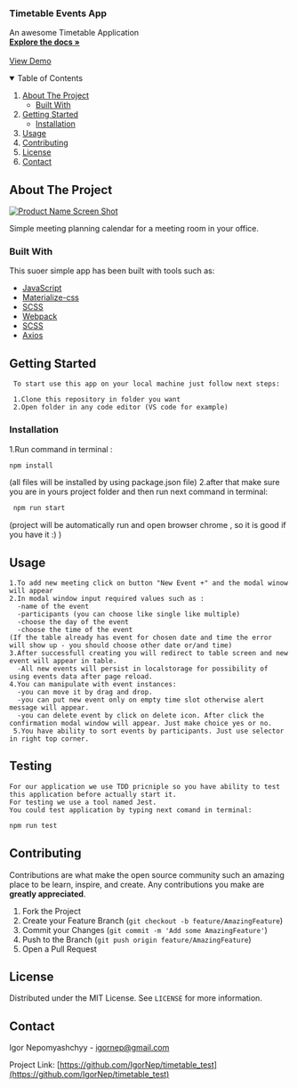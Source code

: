 
<p align="left">

  <h3 align="left">Timetable Events App</h3>

  <p align="left">
    An awesome Timetable Application
    <br />
    <a href="https://github.com/IgorNep/timetable_test"><strong>Explore the docs »</strong></a>
    <br />
    <br />
    <a href="https://igornep.github.io/timetable_test/">View Demo</a> 
  </p>
</p>



<!-- TABLE OF CONTENTS -->
<details open="open">
  <summary>Table of Contents</summary>
  <ol>
    <li>
      <a href="#about-the-project">About The Project</a>
      <ul>
        <li><a href="#built-with">Built With</a></li>
      </ul>
    </li>
    <li>
      <a href="#getting-started">Getting Started</a>
      <ul>
        <li><a href="#installation">Installation</a></li>        
      </ul>
    </li>
    <li><a href="#usage">Usage</a></li> 
    <li><a href="#contributing">Contributing</a></li>
    <li><a href="#license">License</a></li>
    <li><a href="#contact">Contact</a></li>
 
  </ol>
</details>



<!-- ABOUT THE PROJECT -->
## About The Project

[![Product Name Screen Shot][product-screenshot]](https://example.com)

Simple meeting planning calendar for a meeting room in your office.

### Built With

This suoer simple app has been built with tools such as:
* [JavaScript](https://developer.mozilla.org/uk/docs/Web/JavaScript)
* [Materialize-css](https://materializecss.com/)
* [SCSS](https://sass-lang.com/)
* [Webpack](https://webpack.js.org/)
* [SCSS](https://sass-lang.com/)
* [Axios](https://www.npmjs.com/package/axios)

<!-- GETTING STARTED -->
## Getting Started
```text
 To start use this app on your local machine just follow next steps:
 
 1.Clone this repository in folder you want
 2.Open folder in any code editor (VS code for example)
```
### Installation
 1.Run command in terminal :
 ```sh
 npm install
 ``` 
  (all files will be installed by using package.json file)
 2.after that make sure you are in yours project folder and then run next command in terminal:
 ```sh
  npm run start
  ```
  (project will be automatically run and open browser chrome ,
  so it is good if you have it :) )


## Usage
```text
1.To add new meeting click on button "New Event +" and the modal winow will appear
2.In modal window input required values such as :
  -name of the event
  -participants (you can choose like single like multiple)
  -choose the day of the event
  -choose the time of the event
(If the table already has event for chosen date and time the error will show up - you should choose other date or/and time)
3.After successfull creating you will redirect to table screen and new event will appear in table.
  -All new events will persist in localstorage for possibility of using events data after page reload.
4.You can manipulate with event instances:
  -you can move it by drag and drop.
  -you can put new event only on empty time slot otherwise alert message will appear.
  -you can delete event by click on delete icon. After click the confirmation modal window will appear. Just make choice yes or no.
 5.You have ability to sort events by participants. Just use selector in right top corner.
 ```
 
 ## Testing 
 
 ```text 
 For our application we use TDD pricniple so you have ability to test this application before actually start it.
 For testing we use a tool named Jest.
 You could test application by typing next comand in terminal:
 ```
 
 ```sh
 npm run test
 ```
 
 ##

<!-- CONTRIBUTING -->
## Contributing

Contributions are what make the open source community such an amazing place to be learn, inspire, and create. Any contributions you make are **greatly appreciated**.

1. Fork the Project
2. Create your Feature Branch (`git checkout -b feature/AmazingFeature`)
3. Commit your Changes (`git commit -m 'Add some AmazingFeature'`)
4. Push to the Branch (`git push origin feature/AmazingFeature`)
5. Open a Pull Request



<!-- LICENSE -->
## License

Distributed under the MIT License. See `LICENSE` for more information.



<!-- CONTACT -->
## Contact

Igor Nepomyashchyy -  igornep@gmail.com

Project Link: [https://github.com/IgorNep/timetable_test](https://github.com/IgorNep/timetable_test)



<!-- MARKDOWN LINKS & IMAGES -->
<!-- https://www.markdownguide.org/basic-syntax/#reference-style-links -->
[contributors-shield]: https://img.shields.io/github/contributors/othneildrew/Best-README-Template.svg?style=for-the-badge
[contributors-url]: https://github.com/othneildrew/Best-README-Template/graphs/contributors
[forks-shield]: https://img.shields.io/github/forks/othneildrew/Best-README-Template.svg?style=for-the-badge
[forks-url]: https://github.com/othneildrew/Best-README-Template/network/members
[stars-shield]: https://img.shields.io/github/stars/othneildrew/Best-README-Template.svg?style=for-the-badge
[stars-url]: https://github.com/othneildrew/Best-README-Template/stargazers
[issues-shield]: https://img.shields.io/github/issues/othneildrew/Best-README-Template.svg?style=for-the-badge
[issues-url]: https://github.com/othneildrew/Best-README-Template/issues
[license-shield]: https://img.shields.io/github/license/othneildrew/Best-README-Template.svg?style=for-the-badge
[license-url]: https://github.com/othneildrew/Best-README-Template/blob/master/LICENSE.txt
[linkedin-shield]: https://img.shields.io/badge/-LinkedIn-black.svg?style=for-the-badge&logo=linkedin&colorB=555
[linkedin-url]: https://linkedin.com/in/othneildrew
[product-screenshot]: images/screenshot.png


